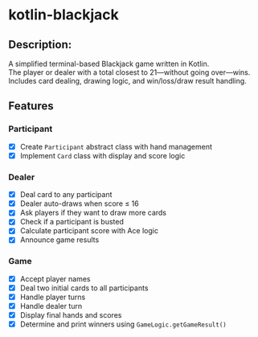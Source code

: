 # kotlin-blackjack

## Description:
A simplified terminal-based Blackjack game written in Kotlin.  
The player or dealer with a total closest to 21—without going over—wins.  
Includes card dealing, drawing logic, and win/loss/draw result handling.

## Features

### Participant
- [x] Create `Participant` abstract class with hand management
- [x] Implement `Card` class with display and score logic

### Dealer
- [x] Deal card to any participant
- [x] Dealer auto-draws when score ≤ 16
- [x] Ask players if they want to draw more cards
- [x] Check if a participant is busted
- [x] Calculate participant score with Ace logic
- [x] Announce game results

### Game
- [x] Accept player names
- [x] Deal two initial cards to all participants
- [x] Handle player turns
- [x] Handle dealer turn
- [x] Display final hands and scores
- [x] Determine and print winners using `GameLogic.getGameResult()`

